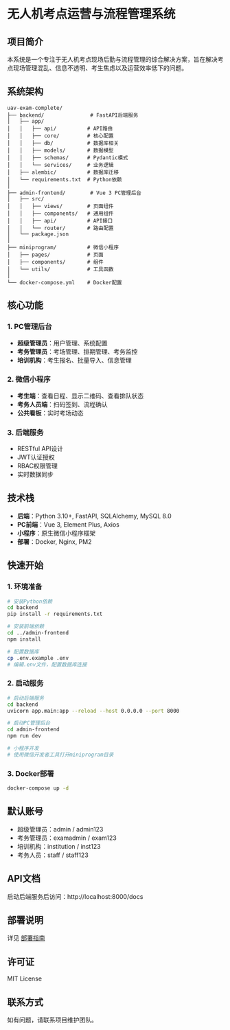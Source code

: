 # 无人机考点运营与流程管理系统

## 项目简介

本系统是一个专注于无人机考点现场后勤与流程管理的综合解决方案，旨在解决考点现场管理混乱、信息不透明、考生焦虑以及运营效率低下的问题。

## 系统架构

```
uav-exam-complete/
├── backend/               # FastAPI后端服务
│   ├── app/
│   │   ├── api/          # API路由
│   │   ├── core/         # 核心配置
│   │   ├── db/           # 数据库相关
│   │   ├── models/       # 数据模型
│   │   ├── schemas/      # Pydantic模式
│   │   └── services/     # 业务逻辑
│   ├── alembic/          # 数据库迁移
│   └── requirements.txt  # Python依赖
│
├── admin-frontend/        # Vue 3 PC管理后台
│   ├── src/
│   │   ├── views/        # 页面组件
│   │   ├── components/   # 通用组件
│   │   ├── api/          # API接口
│   │   └── router/       # 路由配置
│   └── package.json
│
├── miniprogram/          # 微信小程序
│   ├── pages/            # 页面
│   ├── components/       # 组件
│   └── utils/            # 工具函数
│
└── docker-compose.yml    # Docker配置
```

## 核心功能

### 1. PC管理后台
- **超级管理员**：用户管理、系统配置
- **考务管理员**：考场管理、排期管理、考务监控
- **培训机构**：考生报名、批量导入、信息管理

### 2. 微信小程序
- **考生端**：查看日程、显示二维码、查看排队状态
- **考务人员端**：扫码签到、流程确认
- **公共看板**：实时考场动态

### 3. 后端服务
- RESTful API设计
- JWT认证授权
- RBAC权限管理
- 实时数据同步

## 技术栈

- **后端**：Python 3.10+, FastAPI, SQLAlchemy, MySQL 8.0
- **PC前端**：Vue 3, Element Plus, Axios
- **小程序**：原生微信小程序框架
- **部署**：Docker, Nginx, PM2

## 快速开始

### 1. 环境准备

```bash
# 安装Python依赖
cd backend
pip install -r requirements.txt

# 安装前端依赖
cd ../admin-frontend
npm install

# 配置数据库
cp .env.example .env
# 编辑.env文件，配置数据库连接
```

### 2. 启动服务

```bash
# 启动后端服务
cd backend
uvicorn app.main:app --reload --host 0.0.0.0 --port 8000

# 启动PC管理后台
cd admin-frontend
npm run dev

# 小程序开发
# 使用微信开发者工具打开miniprogram目录
```

### 3. Docker部署

```bash
docker-compose up -d
```

## 默认账号

- 超级管理员：admin / admin123
- 考务管理员：examadmin / exam123
- 培训机构：institution / inst123
- 考务人员：staff / staff123

## API文档

启动后端服务后访问：http://localhost:8000/docs

## 部署说明

详见 [部署指南](./docs/deployment.md)

## 许可证

MIT License

## 联系方式

如有问题，请联系项目维护团队。
